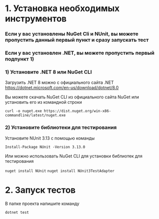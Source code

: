 # 1. Установка необходимых инструментов

### Если у вас установлены NuGet Cli и NUnit, вы можете пропустить данный первый пункт и сразу запускать тест

### Если у вас установлен .NET, вы можете пропустить первый подпункт 1)

### 1) Установите .NET 8 или NuGet CLI

Загрузить .NET 8 можно с официального сайта .NET https://dotnet.microsoft.com/en-us/download/dotnet/8.0

Вы можете скачать NuGet CLI из официального сайта NuGet или установить его из командной строки

`curl -o nuget.exe https://dist.nuget.org/win-x86-commandline/latest/nuget.exe`

### 2) Установите библиотеки для тестирования

Установите NUnit 3.13 с помощью команды

`Install-Package NUnit -Version 3.13.0`

Или можно использовать NuGet CLI для установки библиотек для тестирования

`nuget install NUnit`
`nuget install NUnit3TestAdapter`


# 2. Запуск тестов

В папке проекта напишите команду

`dotnet test`